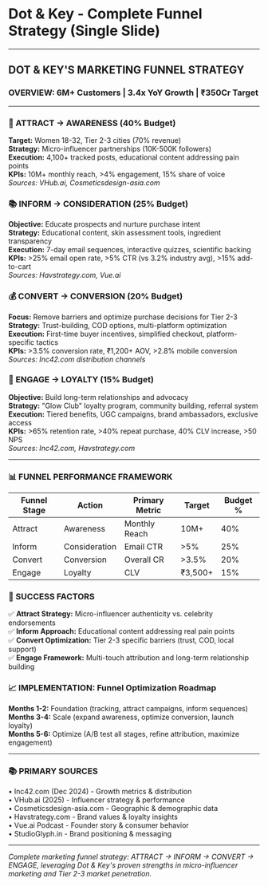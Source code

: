 # Dot & Key - Complete Funnel Strategy (Single Slide)

---

## DOT & KEY'S MARKETING FUNNEL STRATEGY

### **OVERVIEW: 6M+ Customers | 3.4x YoY Growth | ₹350Cr Target**

---

### **🎯 ATTRACT → AWARENESS (40% Budget)**
**Target:** Women 18-32, Tier 2-3 cities (70% revenue)  
**Strategy:** Micro-influencer partnerships (10K-500K followers)  
**Execution:** 4,100+ tracked posts, educational content addressing pain points  
**KPIs:** 10M+ monthly reach, >4% engagement, 15% share of voice  
*Sources: VHub.ai, Cosmeticsdesign-asia.com*

### **📚 INFORM → CONSIDERATION (25% Budget)**
**Objective:** Educate prospects and nurture purchase intent  
**Strategy:** Educational content, skin assessment tools, ingredient transparency  
**Execution:** 7-day email sequences, interactive quizzes, scientific backing  
**KPIs:** >25% email open rate, >5% CTR (vs 3.2% industry avg), >15% add-to-cart  
*Sources: Havstrategy.com, Vue.ai*

### **💰 CONVERT → CONVERSION (20% Budget)**
**Focus:** Remove barriers and optimize purchase decisions for Tier 2-3  
**Strategy:** Trust-building, COD options, multi-platform optimization  
**Execution:** First-time buyer incentives, simplified checkout, platform-specific tactics  
**KPIs:** >3.5% conversion rate, ₹1,200+ AOV, >2.8% mobile conversion  
*Sources: Inc42.com distribution channels*

### **🤝 ENGAGE → LOYALTY (15% Budget)**
**Objective:** Build long-term relationships and advocacy  
**Strategy:** "Glow Club" loyalty program, community building, referral system  
**Execution:** Tiered benefits, UGC campaigns, brand ambassadors, exclusive access  
**KPIs:** >65% retention rate, >40% repeat purchase, 40% CLV increase, >50 NPS  
*Sources: Inc42.com, Havstrategy.com*

---

### **📊 FUNNEL PERFORMANCE FRAMEWORK**

| **Funnel Stage** | **Action** | **Primary Metric** | **Target** | **Budget %** |
|------------------|------------|-------------------|------------|--------------|
| Attract | Awareness | Monthly Reach | 10M+ | 40% |
| Inform | Consideration | Email CTR | >5% | 25% |
| Convert | Conversion | Overall CR | >3.5% | 20% |
| Engage | Loyalty | CLV | ₹3,500+ | 15% |

### **🚀 SUCCESS FACTORS**
✅ **Attract Strategy:** Micro-influencer authenticity vs. celebrity endorsements  
✅ **Inform Approach:** Educational content addressing real pain points  
✅ **Convert Optimization:** Tier 2-3 specific barriers (trust, COD, local support)  
✅ **Engage Framework:** Multi-touch attribution and long-term relationship building  

### **📈 IMPLEMENTATION: Funnel Optimization Roadmap**
**Months 1-2:** Foundation (tracking, attract campaigns, inform sequences)  
**Months 3-4:** Scale (expand awareness, optimize conversion, launch loyalty)  
**Months 5-6:** Optimize (A/B test all stages, refine attribution, maximize engagement)  

---

### **📚 PRIMARY SOURCES**
• Inc42.com (Dec 2024) - Growth metrics & distribution  
• VHub.ai (2025) - Influencer strategy & performance  
• Cosmeticsdesign-asia.com - Geographic & demographic data  
• Havstrategy.com - Brand values & loyalty insights  
• Vue.ai Podcast - Founder story & consumer behavior  
• StudioGlyph.in - Brand positioning & messaging  

---

*Complete marketing funnel strategy: ATTRACT → INFORM → CONVERT → ENGAGE, leveraging Dot & Key's proven strengths in micro-influencer marketing and Tier 2-3 market penetration.*